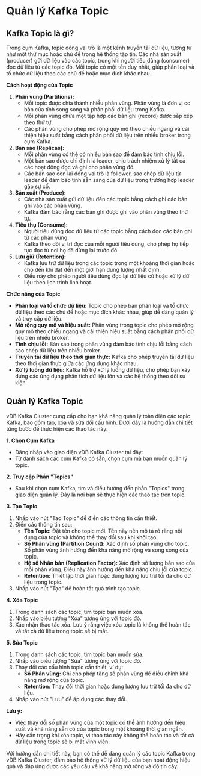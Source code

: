 # Quản lý Kafka Topic

## Kafka Topic là gì?

Trong cụm Kafka, topic đóng vai trò là một kênh truyền tải dữ liệu, tương tự như một thư mục hoặc chủ đề trong hệ thống tập tin. Các nhà sản xuất (producer) gửi dữ liệu vào các topic, trong khi người tiêu dùng (consumer) đọc dữ liệu từ các topic đó. Mỗi topic có một tên duy nhất, giúp phân loại và tổ chức dữ liệu theo các chủ đề hoặc mục đích khác nhau.

**Cách hoạt động của Topic**

1. **Phân vùng (Partitions):**
   * Mỗi topic được chia thành nhiều phân vùng. Phân vùng là đơn vị cơ bản của tính song song và phân phối dữ liệu trong Kafka.
   * Mỗi phân vùng chứa một tập hợp các bản ghi (record) được sắp xếp theo thứ tự.
   * Các phân vùng cho phép mở rộng quy mô theo chiều ngang và cải thiện hiệu suất bằng cách phân phối dữ liệu trên nhiều broker trong cụm Kafka.
2. **Bản sao (Replicas):**
   * Mỗi phân vùng có thể có nhiều bản sao để đảm bảo tính chịu lỗi.
   * Một bản sao được chỉ định là leader, chịu trách nhiệm xử lý tất cả các hoạt động đọc và ghi cho phân vùng đó.
   * Các bản sao còn lại đóng vai trò là follower, sao chép dữ liệu từ leader để đảm bảo tính sẵn sàng của dữ liệu trong trường hợp leader gặp sự cố.
3. **Sản xuất (Produce):**
   * Các nhà sản xuất gửi dữ liệu đến các topic bằng cách ghi các bản ghi vào các phân vùng.
   * Kafka đảm bảo rằng các bản ghi được ghi vào phân vùng theo thứ tự.
4. **Tiêu thụ (Consume):**
   * Người tiêu dùng đọc dữ liệu từ các topic bằng cách đọc các bản ghi từ các phân vùng.
   * Kafka theo dõi vị trí đọc của mỗi người tiêu dùng, cho phép họ tiếp tục đọc từ nơi họ đã dừng lại trước đó.
5. **Lưu giữ (Retention):**
   * Kafka lưu trữ dữ liệu trong các topic trong một khoảng thời gian hoặc cho đến khi đạt đến một giới hạn dung lượng nhất định.
   * Điều này cho phép người tiêu dùng đọc lại dữ liệu cũ hoặc xử lý dữ liệu theo lịch trình linh hoạt.

**Chức năng của Topic**

* **Phân loại và tổ chức dữ liệu:** Topic cho phép bạn phân loại và tổ chức dữ liệu theo các chủ đề hoặc mục đích khác nhau, giúp dễ dàng quản lý và truy cập dữ liệu.
* **Mở rộng quy mô và hiệu suất:** Phân vùng trong topic cho phép mở rộng quy mô theo chiều ngang và cải thiện hiệu suất bằng cách phân phối dữ liệu trên nhiều broker.
* **Tính chịu lỗi:** Bản sao trong phân vùng đảm bảo tính chịu lỗi bằng cách sao chép dữ liệu trên nhiều broker.
* **Truyền tải dữ liệu theo thời gian thực:** Kafka cho phép truyền tải dữ liệu theo thời gian thực giữa các ứng dụng khác nhau.
* **Xử lý luồng dữ liệu:** Kafka hỗ trợ xử lý luồng dữ liệu, cho phép bạn xây dựng các ứng dụng phân tích dữ liệu lớn và các hệ thống theo dõi sự kiện.

## Quản lý Kafka Topic

vDB Kafka Cluster cung cấp cho bạn khả năng quản lý toàn diện các topic Kafka, bao gồm tạo, xóa và sửa đổi cấu hình. Dưới đây là hướng dẫn chi tiết từng bước để thực hiện các thao tác này:

**1. Chọn Cụm Kafka**

* Đăng nhập vào giao diện vDB Kafka Cluster tại đây: 
* Từ danh sách các cụm Kafka có sẵn, chọn cụm mà bạn muốn quản lý topic.

**2. Truy cập Phần "Topics"**

* Sau khi chọn cụm Kafka, tìm và điều hướng đến phần "Topics" trong giao diện quản lý. Đây là nơi bạn sẽ thực hiện các thao tác trên topic.

**3. Tạo Topic**

1. Nhấp vào nút "Tạo Topic" để điền các thông tin cần thiết.
2. Điền các thông tin sau:
   * **Tên Topic:** Đặt tên cho topic mới. Tên này nên mô tả rõ ràng nội dung của topic và không thể thay đổi sau khi khởi tạo.
   * **Số Phân vùng (Partition Count):** Xác định số phân vùng cho topic. Số phân vùng ảnh hưởng đến khả năng mở rộng và song song của topic.
   * **Hệ số Nhân bản (Replication Factor):** Xác định số lượng bản sao của mỗi phân vùng. Điều này ảnh hưởng đến khả năng chịu lỗi của topic.
   * **Retention:** Thiết lập thời gian hoặc dung lượng lưu trữ tối đa cho dữ liệu trong topic.
3. Nhấp vào nút "Tạo" để hoàn tất quá trình tạo topic.

**4. Xóa Topic**

1. Trong danh sách các topic, tìm topic bạn muốn xóa.
2. Nhấp vào biểu tượng "Xóa" tương ứng với topic đó.
3. Xác nhận thao tác xóa. Lưu ý rằng việc xóa topic là không thể hoàn tác và tất cả dữ liệu trong topic sẽ bị mất.

**5. Sửa Topic**

1. Trong danh sách các topic, tìm topic bạn muốn sửa.
2. Nhấp vào biểu tượng  "Sửa" tương ứng với topic đó.
3. Thay đổi các cấu hình topic cần thiết, ví dụ:
   * **Số Phân vùng:** Chỉ cho phép tăng số phân vùng để điều chỉnh khả năng mở rộng của topic.
   * **Retention:** Thay đổi thời gian hoặc dung lượng lưu trữ tối đa cho dữ liệu.
4. Nhấp vào nút "Lưu" để áp dụng các thay đổi.

**Lưu ý:**

* Việc thay đổi số phân vùng của một topic có thể ảnh hưởng đến hiệu suất và khả năng sẵn có của topic trong một khoảng thời gian ngắn.
* Hãy cẩn trọng khi xóa topic, vì thao tác này không thể hoàn tác và tất cả dữ liệu trong topic sẽ bị mất vĩnh viễn.

Với hướng dẫn chi tiết này, bạn có thể dễ dàng quản lý các topic Kafka trong vDB Kafka Cluster, đảm bảo hệ thống xử lý dữ liệu của bạn hoạt động hiệu quả và đáp ứng được các yêu cầu về khả năng mở rộng và độ tin cậy.
